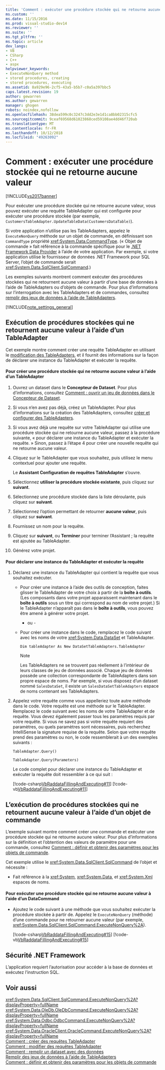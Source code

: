 ```yaml
---
title: 'Comment : exécuter une procédure stockée qui ne retourne aucune valeur | Microsoft Docs'
ms.custom: ''
ms.date: 11/15/2016
ms.prod: visual-studio-dev14
ms.reviewer: ''
ms.suite: ''
ms.tgt_pltfrm: ''
ms.topic: article
dev_langs:
- VB
- CSharp
- C++
- aspx
helpviewer_keywords:
- ExecuteNonQuery method
- stored procedures, creating
- stored procedures, executing
ms.assetid: 8a929e96-2cf5-43a5-b5b7-c0a5a397bbc5
caps.latest.revision: 19
author: gewarren
ms.author: gewarren
manager: ghogen
robots: noindex,nofollow
ms.openlocfilehash: 38dea599c0c3247c3dd2e3e1d1ca8bb02315cfc5
ms.sourcegitcommit: 9ceaf69568d61023868ced59108ae4dd46f720ab
ms.translationtype: MT
ms.contentlocale: fr-FR
ms.lasthandoff: 10/12/2018
ms.locfileid: "49263092"
---
```

# <a name="how-to-execute-a-stored-procedure-that-returns-no-value"></a>Comment : exécuter une procédure stockée qui ne retourne aucune valeur
[!INCLUDE[vs2017banner](../includes/vs2017banner.md)]

Pour exécuter une procédure stockée qui ne retourne aucune valeur, vous pouvez exécuter une requête TableAdapter qui est configurée pour exécuter une procédure stockée (par exemple, `CustomersTableAdapter.UpdateTableData(CustomersDataTable)`).  
  
 Si votre application n’utilise pas les TableAdapters, appelez le `ExecuteNonQuery` méthode sur un objet de commande, en définissant son `CommandType` propriété <xref:System.Data.CommandType>. (« Objet de commande » fait référence à la commande spécifique pour le [.NET Framework Data Provider](http://msdn.microsoft.com/library/03a9fc62-2d24-491a-9fe6-d6bdb6dcb131) à l’aide de votre application. Par exemple, si votre application utilise le fournisseur de données .NET Framework pour SQL Server, l’objet de commande serait <xref:System.Data.SqlClient.SqlCommand>.)  
  
 Les exemples suivants montrent comment exécuter des procédures stockées qui ne retournent aucune valeur à partir d’une base de données à l’aide de TableAdapters ou d’objets de commande. Pour plus d’informations sur l’interrogation avec les TableAdapters et de commandes, consultez [remplir des jeux de données à l’aide de TableAdapters](../data-tools/fill-datasets-by-using-tableadapters.md).  
  
 [!INCLUDE[note_settings_general](../includes/note-settings-general-md.md)]  
  
## <a name="executing-stored-procedures-that-return-no-values-using-a-tableadapter"></a>Exécution de procédures stockées qui ne retournent aucune valeur à l’aide d’un TableAdapter  
 Cet exemple montre comment créer une requête TableAdapter en utilisant le [modification des TableAdapters](../data-tools/editing-tableadapters.md), et il fournit des informations sur la façon de déclarer une instance du TableAdapter et exécuter la requête.  
  
#### <a name="to-create-a-stored-procedure-that-returns-no-value-using-a-tableadapter"></a>Pour créer une procédure stockée qui ne retourne aucune valeur à l’aide d’un TableAdapter  
  
1.  Ouvrez un dataset dans le **Concepteur de Dataset**. Pour plus d’informations, consultez [Comment : ouvrir un jeu de données dans le Concepteur de Dataset](http://msdn.microsoft.com/library/36fc266f-365b-42cb-aebb-c993dc2c47c3).  
  
2.  Si vous n’en avez pas déjà, créez un TableAdapter. Pour plus d’informations sur la création des TableAdapters, consultez [créer et configurer des TableAdapters](../data-tools/create-and-configure-tableadapters.md).  
  
3.  Si vous avez déjà une requête sur votre TableAdapter qui utilise une procédure stockée qui ne retourne aucune valeur, passez à la procédure suivante, « pour déclarer une instance du TableAdapter et exécuter la requête. » Sinon, passez à l’étape 4 pour créer une nouvelle requête qui ne retourne aucune valeur.  
  
4.  Cliquez sur le TableAdapter que vous souhaitez, puis utilisez le menu contextuel pour ajouter une requête.  
  
     Le **Assistant Configuration de requêtes TableAdapter** s’ouvre.  
  
5.  Sélectionnez **utiliser la procédure stockée existante**, puis cliquez sur **suivant**.  
  
6.  Sélectionnez une procédure stockée dans la liste déroulante, puis cliquez sur **suivant**.  
  
7.  Sélectionnez l’option permettant de retourner **aucune valeur**, puis cliquez sur **suivant**.  
  
8.  Fournissez un nom pour la requête.  
  
9. Cliquez sur **suivant**, ou **Terminer** pour terminer l’Assistant ; la requête est ajoutée au TableAdapter.  
  
10. Générez votre projet.  
  
#### <a name="to-declare-an-instance-of-the-tableadapter-and-execute-the-query"></a>Pour déclarer une instance du TableAdapter et exécuter la requête  
  
1.  Déclarez une instance du TableAdapter qui contient la requête que vous souhaitez exécuter.  
  
    -   Pour créer une instance à l’aide des outils de conception, faites glisser le TableAdapter de votre choix à partir de la **boîte à outils**. (Les composants dans votre projet apparaissent maintenant dans le **boîte à outils** sous un titre qui correspond au nom de votre projet.) Si le TableAdapter n’apparaît pas dans le **boîte à outils**, vous pouvez être amené à générer votre projet.  
  
         - ou -  
  
    -   Pour créer une instance dans le code, remplacez le code suivant avec les noms de votre <xref:System.Data.DataSet> et TableAdapter.  
  
         `Dim tableAdapter As New DataSetTableAdapters.TableAdapter`  
  
        > [!NOTE]
        >  Les TableAdapters ne se trouvent pas réellement à l’intérieur de leurs classes de jeu de données associé. Chaque jeu de données possède une collection correspondante de TableAdapters dans son propre espace de noms. Par exemple, si vous disposez d’un dataset nommé `SalesDataSet`, il existe un `SalesDataSetTableAdapters` espace de noms contenant ses TableAdapters.  
  
2.  Appelez votre requête comme vous appelleriez toute autre méthode dans le code. Votre requête est une méthode sur le TableAdapter. Remplacez le code suivant avec les noms de votre TableAdapter et de requête. Vous devez également passer tous les paramètres requis par votre requête. Si vous ne savez pas si votre requête requiert des paramètres, ou quels paramètres sont nécessaires, puis recherchez IntelliSense la signature requise de la requête. Selon que votre requête prend des paramètres ou non, le code ressemblerait à un des exemples suivants :  
  
     `TableAdapter.Query()`  
  
     `TableAdapter.Query(Parameters)`  
  
     Le code complet pour déclarer une instance du TableAdapter et exécuter la requête doit ressembler à ce qui suit :  
  
     [!code-csharp[VbRaddataFillingAndExecuting#11](../snippets/csharp/VS_Snippets_VBCSharp/VbRaddataFillingAndExecuting/CS/Form2.cs#11)]
     [!code-vb[VbRaddataFillingAndExecuting#11](../snippets/visualbasic/VS_Snippets_VBCSharp/VbRaddataFillingAndExecuting/VB/Form2.vb#11)]  
  
## <a name="executing-stored-procedures-that-return-no-value-using-a-command-object"></a>L’exécution de procédures stockées qui ne retournent aucune valeur à l’aide d’un objet de commande  
 L’exemple suivant montre comment créer une commande et exécuter une procédure stockée qui ne retourne aucune valeur. Pour plus d’informations sur la définition et l’obtention des valeurs de paramètre pour une commande, consultez [Comment : définir et obtenir des paramètres pour les objets de commande](http://msdn.microsoft.com/library/10110ecc-d2ed-4796-bb8f-74f2ecd40787).  
  
 Cet exemple utilise le <xref:System.Data.SqlClient.SqlCommand> de l’objet et nécessite :  
  
-   Fait référence à la <xref:System>, <xref:System.Data>, et <xref:System.Xml> espaces de noms.  
  
#### <a name="to-execute-a-stored-procedure-that-returns-no-value-using-a-datacommand"></a>Pour exécuter une procédure stockée qui ne retourne aucune valeur à l’aide d’un DataCommand  
  
-   Ajoutez le code suivant à une méthode que vous souhaitez exécuter la procédure stockée à partir de. Appelez le `ExecuteNonQuery` (méthode) d’une commande pour ne retourner aucune valeur (par exemple, <xref:System.Data.SqlClient.SqlCommand.ExecuteNonQuery%2A>).  
  
     [!code-csharp[VbRaddataFillingAndExecuting#15](../snippets/csharp/VS_Snippets_VBCSharp/VbRaddataFillingAndExecuting/CS/Form2.cs#15)]
     [!code-vb[VbRaddataFillingAndExecuting#15](../snippets/visualbasic/VS_Snippets_VBCSharp/VbRaddataFillingAndExecuting/VB/Form2.vb#15)]  
  
## <a name="net-framework-security"></a>Sécurité .NET Framework  
 L’application requiert l’autorisation pour accéder à la base de données et exécutez l’instruction SQL.  
  
## <a name="see-also"></a>Voir aussi  
 <xref:System.Data.SqlClient.SqlCommand.ExecuteNonQuery%2A?displayProperty=fullName>   
 <xref:System.Data.OleDb.OleDbCommand.ExecuteNonQuery%2A?displayProperty=fullName>   
 <xref:System.Data.Odbc.OdbcCommand.ExecuteNonQuery%2A?displayProperty=fullName>   
 <xref:System.Data.OracleClient.OracleCommand.ExecuteNonQuery%2A?displayProperty=fullName>   
 [Comment : créer des requêtes TableAdapter](../data-tools/how-to-create-tableadapter-queries.md)   
 [Comment : modifier des requêtes TableAdapter](../data-tools/how-to-edit-tableadapter-queries.md)   
 [Comment : remplir un dataset avec des données](../data-tools/how-to-fill-a-dataset-with-data.md)   
 [Remplir des jeux de données à l’aide de TableAdapters](../data-tools/fill-datasets-by-using-tableadapters.md)   
 [Comment : définir et obtenir des paramètres pour les objets de commande](http://msdn.microsoft.com/library/10110ecc-d2ed-4796-bb8f-74f2ecd40787)